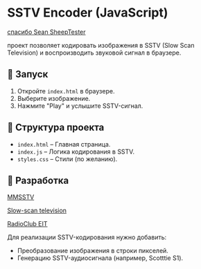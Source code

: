 # SSTV Encoder (JavaScript)

[спасибо Sean SheepTester](https://sheeptester.github.io) 

проект позволяет кодировать изображения в SSTV (Slow Scan Television) и воспроизводить звуковой сигнал в браузере.

## 🚀 Запуск
1. Откройте `index.html` в браузере.
2. Выберите изображение.
3. Нажмите "Play" и услышите SSTV-сигнал.

## 📂 Структура проекта
- `index.html` – Главная страница.
- `index.js` – Логика кодирования в SSTV.
- `styles.css` – Стили (по желанию).

## 🔧 Разработка

[MMSSTV](https://hamsoft.ca/pages/mmsstv.php)

[Slow-scan television](https://en.wikipedia.org/wiki/Slow-scan_television)

[RadioClub EIT](https://radio.clubs.etsit.upm.es/blog/2019-08-10-sstv-scottie1-encoder/)

Для реализации SSTV-кодирования нужно добавить:
- Преобразование изображения в строки пикселей.
- Генерацию SSTV-аудиосигнала (например, Scotttie S1).
